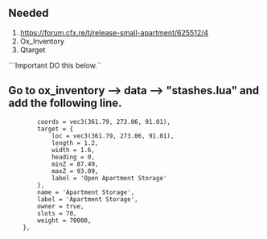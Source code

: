 ## Needed

1. https://forum.cfx.re/t/release-small-apartment/625512/4
2. Ox_Inventory
3. Qtarget


```Important DO this below.``


## Go to ox_inventory --> data --> "stashes.lua" and add the following line. 

```{
		coords = vec3(361.79, 273.06, 91.01),
		target = {
			loc = vec3(361.79, 273.06, 91.01),
			length = 1.2,
			width = 1.6,
			heading = 0,
			minZ = 87.49,
			maxZ = 93.09,
			label = 'Open Apartment Storage'
		},
		name = 'Apartment Storage',
		label = 'Apartment Storage',
		owner = true,
		slots = 70,
		weight = 70000,
	},
```


